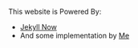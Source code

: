 This website is
Powered By:
- [Jekyll Now](https://github.com/jekyll/jekyll)
- And some implementation by [Me](https://github.com/denzveloper)
